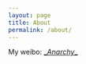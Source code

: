 ```yaml
---
layout: page
title: About
permalink: /about/
---
```


My weibo: [\__Anarchy__ ](http://weibo.com/tourbillonc)
